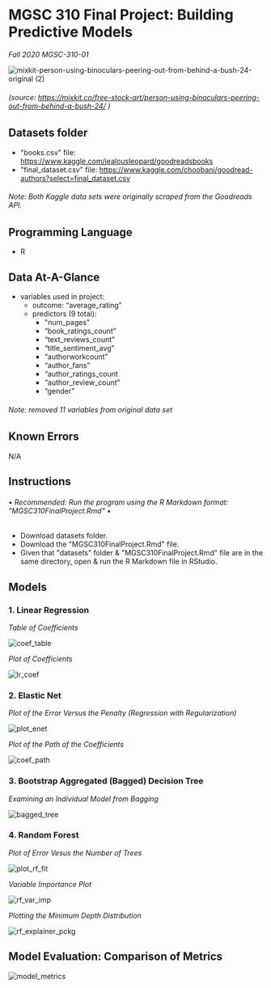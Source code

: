 
# MGSC 310 Final Project: Building Predictive Models
*Fall 2020 MGSC-310-01*


![mixkit-person-using-binoculars-peering-out-from-behind-a-bush-24-original (2)](https://user-images.githubusercontent.com/69367085/102598800-68787780-40d1-11eb-80e3-87a247d07ba0.png)

###### (source: https://mixkit.co/free-stock-art/person-using-binoculars-peering-out-from-behind-a-bush-24/ )

## Datasets folder
- "books.csv" file: https://www.kaggle.com/jealousleopard/goodreadsbooks
- "final_dataset.csv" file: https://www.kaggle.com/choobani/goodread-authors?select=final_dataset.csv
###### Note: Both Kaggle data sets were originally scraped from the Goodreads API.

## Programming Language
- R

## Data At-A-Glance
- variables used in project:
  - outcome: “average_rating”
  - predictors (9 total):
    - "num_pages"
    - “book_ratings_count”
    - “text_reviews_count”
    - “title_sentiment_avg”
    - “authorworkcount”
    - “author_fans”
    - “author_ratings_count
    - “author_review_count”
    - “gender”
###### Note: removed 11 variables from original data set

## Known Errors
N/A

## Instructions

###### • Recommended: Run the program using the R Markdown format: "MGSC310FinalProject.Rmd" • 
- Download datasets folder.
- Download the "MGSC310FinalProject.Rmd" file.
- Given that "datasets" folder & "MGSC310FinalProject.Rmd" file are in the same directory, open & run the R Markdown file in RStudio.

## Models
### 1. Linear Regression

*Table of Coefficients*

![coef_table](https://user-images.githubusercontent.com/69367085/102663560-f2f2c280-4135-11eb-9874-a155fc480e90.jpg)

*Plot of Coefficients*

![lr_coef](https://user-images.githubusercontent.com/69367085/102663748-4cf38800-4136-11eb-96c1-405ece9d064a.jpg)

### 2. Elastic Net

*Plot of the Error Versus the Penalty (Regression with Regularization)*

![plot_enet](https://user-images.githubusercontent.com/69367085/102663800-65fc3900-4136-11eb-8e45-0c6eff858a87.jpg)

*Plot of the Path of the Coefficients*

![coef_path](https://user-images.githubusercontent.com/69367085/102663836-744a5500-4136-11eb-9541-e3ddbf89beda.jpg)

### 3. Bootstrap Aggregated (Bagged) Decision Tree

*Examining an Individual Model from Bagging*

![bagged_tree](https://user-images.githubusercontent.com/69367085/102663882-875d2500-4136-11eb-8139-68e4e9a6e493.jpg)

### 4. Random Forest

*Plot of Error Vesus the Number of Trees*

![plot_rf_fit](https://user-images.githubusercontent.com/69367085/102663922-9b088b80-4136-11eb-89b9-f2f88739ae47.jpg)

*Variable Importance Plot*

![rf_var_imp](https://user-images.githubusercontent.com/69367085/102664000-be333b00-4136-11eb-9a5d-a20cecf0ca15.jpg)

*Plotting the Minimum Depth Distribution*

![rf_explainer_pckg](https://user-images.githubusercontent.com/69367085/102664015-c68b7600-4136-11eb-8064-726edc9d7ad2.jpg)

## Model Evaluation: Comparison of Metrics

![model_metrics](https://user-images.githubusercontent.com/69367085/102664028-ce4b1a80-4136-11eb-8656-7db3be418ea2.jpg)
